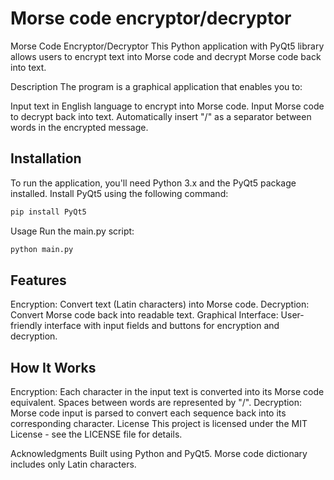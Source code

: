 # Morse code encryptor/decryptor

Morse Code Encryptor/Decryptor
This Python application with PyQt5 library allows users to encrypt text into Morse code and decrypt Morse code back into text.

Description
The program is a graphical application that enables you to:

Input text in English language to encrypt into Morse code.
Input Morse code to decrypt back into text.
Automatically insert "/" as a separator between words in the encrypted message.
## Installation
To run the application, you'll need Python 3.x and the PyQt5 package installed. Install PyQt5 using the following command:

```bash
pip install PyQt5
```
Usage
Run the main.py script:

```bash
python main.py
```
## Features
Encryption: Convert text (Latin characters) into Morse code.
Decryption: Convert Morse code back into readable text.
Graphical Interface: User-friendly interface with input fields and buttons for encryption and decryption.
## How It Works
Encryption: Each character in the input text is converted into its Morse code equivalent. Spaces between words are represented by "/".
Decryption: Morse code input is parsed to convert each sequence back into its corresponding character.
License
This project is licensed under the MIT License - see the LICENSE file for details.

Acknowledgments
Built using Python and PyQt5.
Morse code dictionary includes only Latin characters.

